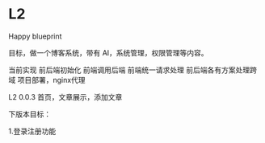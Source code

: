 # L2
Happy blueprint

目标，做一个博客系统，带有 AI，系统管理，权限管理等内容。

当前实现
前后端初始化
前端调用后端
前端统一请求处理
前后端各有方案处理跨域
项目部署，nginx代理

L2 0.0.3
首页，文章展示，添加文章

下版本目标：

1.登录注册功能
